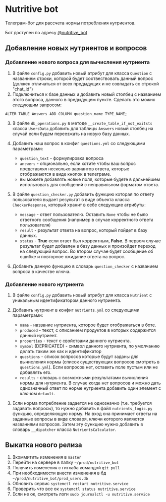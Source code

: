 # Nutritive bot

Телеграм-бот для рассчета нормы потребления нутриентов.

Бот доступен по адресу [@nutritive_bot](t.me/nutritive_bot)

## Добавление новых нутриентов и вопросов

### Добавление нового вопроса для вычисления нутриента

1. В файле `config.py` добавить новый атрибут для класса `Question` с названием строки, которой будет соотвествовать данный вопрос (должен отличаться от всех предыдущих и не совпадать со строкой "chat_id")
2. Подключиться к базе данных и добавить новый столбец с названием этого вопроса, данного в предыдущем пункте. Сделать это можно следующим запросом:
```
ALTER TABLE Answers ADD COLUMN question_name TYPE_NAME;
```
3. В файле `db_operations.py` в методе `__create_table_if_not_exitsts` класса `UsersData` добавить для таблицы `Answers` новый столбец на случай если будем переезжать на новую базу данных.
4. Добавить наш вопрос в конфиг `questions.yml` со следующими параметрами:
   - `question_text` - формулировка вопроса
   - `answers` - опционально, если хотите чтобы ваш вопрос представлял несколько вариантов ответа, которые отображаются в виде кнопок в телеграме.
   - вы можете добавлять новые поля, которые будете в дальнейшем использовать для сообщений с неправильном  форматом ответа.
5. В файле `question_checker.py` добавить функцию которая по ответу пользователя выдает результат в виде объекта класса `CheckerResponse`, который хранит в себе следующие атрибуты:
   - `message` - ответ пользователю. Оставить `None` чтобы не было ответного сообщения (например в случае корректного ответа пользователя)
   - `result` - результат ответа на вопрос, который пойдет в базу данных.
   - `status` - **True** если ответ был корректным, **False**. В первом случае результат будет добавлен в базу данных и произойдет переход на следующий вопрос. Во втором случае будет сообщение об ошибке и повторное ожидание ответа на вопрос.

6. Добавить данную функцию в словарь `question_checker` с названием вопроса в качестве ключа.

### Добавление нового нутриента

1. В файле `config.py` добавить новый атрибут для класса `Nutrient` с уникальным идентификатором данного нутриента.
2. Добавить нутриент в конфиг `nutrients.yml` со следующими параметрами:
   - `name` - название нутриента, которое будет отображаться в боте.
   - `produced` - текст, с описанием продуктов в которых содержится данный нутриент.
   - `properties` - текст с свойствами данного нутриента.
   - `symbol` (DEPRICATED) - символ данного нутриента, по умолчанию делать таким же как и идентификатор
   - `questions` - список вопросов которые будут заданы для вычисления нормы (список существующих вопросов смотреть в `questions.yml`). Если вопросов нет, оставить поле пустым или не добавлять его.
   - `results` - словарь с возможными результатами вычисления нормы для нутриента. В случае когда нет вопросов и можно дать однозначный ответ по норме нутриента добавить один элемент с ключом `default`.

3. Если норма потребление задается не однозначно (т.е. требуется задавать вопросы), то нужно добавить в файл `nutrients_logic.py` функцию, определяющую норму. На вход она принимает ответы на заданные вопросы в виде словаря, ключи которого являются названиями вопросов. Затем эту функцию нужно добавить в cловарь `__dipatcher` класса `NutrientsCalculator`.

## Выкатка нового релиза

1. Вкоммитить изменения в `master`
2. Перейти на сервере в папку `~/prod/nutritive_bot`
3. Получить изменения с гитхаба командой `git pull`
4. При необходимости внести изменения в бд `~/prod/nutritive_bot/prod_users.db`
5. Обновить сервис `systemctl restart nutritive.service`
6. Проверить что все ок `systemctl status nutritive.service`
7. Если не ок, смотреть логи `sudo journalctl -u nutritive.service`
